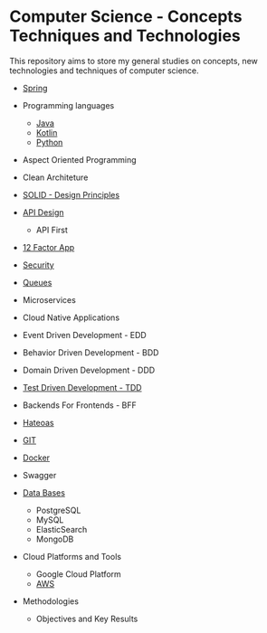 # Computer Science - Concepts Techniques and Technologies
This repository aims to store my general studies on concepts, new technologies and techniques of computer science.

* [Spring](https://github.com/AugustoCalado/Spring-Framework-Studies)

* Programming languages
  * [Java](Java-Studies)
  * [Kotlin](https://github.com/AugustoCalado/Kotlin-Studies)
  * [Python](https://github.com/AugustoCalado/Python-Studies)
 
 
* Aspect Oriented Programming
* Clean Architeture
* [SOLID - Design Principles](https://github.com/AugustoCalado/Computer-Science-Concepts-Techniques-Technologies/tree/master/SOLID)
* [API Design](https://github.com/AugustoCalado/Computer-Science-Concepts-Techniques-Technologies/tree/master/API)
  * API First
* [12 Factor App](https://will.koffel.org/post/2014/12-factor-apps-in-plain-english/)
* [Security](https://github.com/AugustoCalado/Security-Studies) 
* [Queues](https://github.com/AugustoCalado/Queues-Studies)
* Microservices
* Cloud Native Applications
* Event Driven Development - EDD
* Behavior Driven Development - BDD
* Domain Driven Development - DDD
* [Test Driven Development - TDD](https://github.com/AugustoCalado/Test-Driven-Development-Studies)
* Backends For Frontends - BFF
* [Hateoas](https://github.com/AugustoCalado/Spring-Hateoas-Studies)


* [GIT](https://github.com/AugustoCalado/Git-Studies)
* [Docker](https://github.com/AugustoCalado/Docker-Studies)
* Swagger


* [Data Bases](https://github.com/AugustoCalado/Data-Base-Studies)
  * PostgreSQL
  * MySQL
  * ElasticSearch
  * MongoDB


* Cloud Platforms and Tools
  * Google Cloud Platform
  * [AWS](https://github.com/AugustoCalado/AWS-Studies)
  
  
* Methodologies
  * Objectives and Key Results
